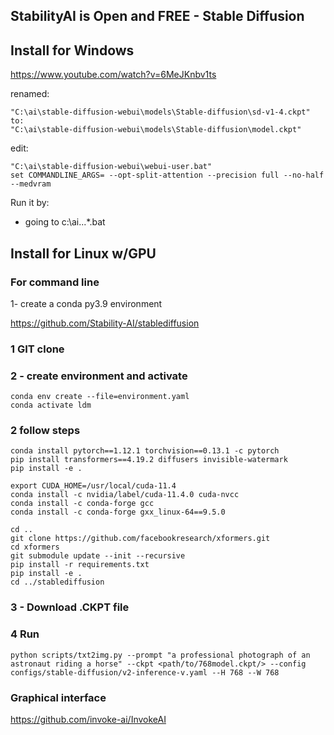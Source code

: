 ## StabilityAI is Open and FREE - Stable Diffusion


## Install for Windows

https://www.youtube.com/watch?v=6MeJKnbv1ts


renamed:

```
"C:\ai\stable-diffusion-webui\models\Stable-diffusion\sd-v1-4.ckpt"
to:
"C:\ai\stable-diffusion-webui\models\Stable-diffusion\model.ckpt"
```

edit:
```
"C:\ai\stable-diffusion-webui\webui-user.bat"
set COMMANDLINE_ARGS= --opt-split-attention --precision full --no-half --medvram
```

Run it by:
* going to c:\ai\...\*.bat


## Install for Linux w/GPU

### For command line
1- create a conda py3.9 environment

https://github.com/Stability-AI/stablediffusion

### 1 GIT clone
### 2 - create environment and activate
```
conda env create --file=environment.yaml
conda activate ldm
```
### 2 follow steps
```
conda install pytorch==1.12.1 torchvision==0.13.1 -c pytorch
pip install transformers==4.19.2 diffusers invisible-watermark
pip install -e .
```
```
export CUDA_HOME=/usr/local/cuda-11.4
conda install -c nvidia/label/cuda-11.4.0 cuda-nvcc
conda install -c conda-forge gcc
conda install -c conda-forge gxx_linux-64==9.5.0
```
```
cd ..
git clone https://github.com/facebookresearch/xformers.git
cd xformers
git submodule update --init --recursive
pip install -r requirements.txt
pip install -e .
cd ../stablediffusion
```
### 3 - Download .CKPT file

### 4 Run
```
python scripts/txt2img.py --prompt "a professional photograph of an astronaut riding a horse" --ckpt <path/to/768model.ckpt/> --config configs/stable-diffusion/v2-inference-v.yaml --H 768 --W 768  
```


### Graphical interface

https://github.com/invoke-ai/InvokeAI

